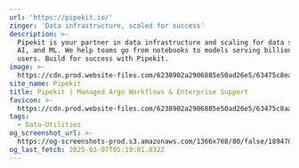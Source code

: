 ```yaml
---
url: 'https://pipekit.io/'
zinger: 'Data infrastructure, scaled for success'
description: >-
  Pipekit is your partner in data infrastructure and scaling for data science,
  AI, and ML. We help teams go from notebooks to models serving billions of
  users. Build for success with Pipekit.
image: >-
  https://cdn.prod.website-files.com/6238902a2906885e50ad26e5/63475c8eaff1f70f27e06603_Webclip.png
site_name: Pipekit
title: Pipekit | Managed Argo Workflows & Enterprise Support
favicon: >-
  https://cdn.prod.website-files.com/6238902a2906885e50ad26e5/63475c8aaff1f72d11e06602_Favicon.jpg
tags:
  - Data-Utilities
og_screenshot_url: >-
  https://og-screenshots-prod.s3.amazonaws.com/1366x768/80/false/189470b8cea28249fddcfbed70b1e11ae3b28ebc9c57dfef17c953de39afbdeb.jpeg
og_last_fetch: 2025-03-07T05:19:01.832Z
---
```


